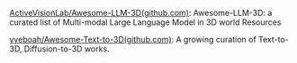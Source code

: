 


[ActiveVisionLab/Awesome-LLM-3D(github.com)](https://github.com/ActiveVisionLab/Awesome-LLM-3D): Awesome-LLM-3D: a curated list of Multi-modal Large Language Model in 3D world Resources


[yyeboah/Awesome-Text-to-3D(github.com)](https://github.com/yyeboah/Awesome-Text-to-3D): A growing curation of Text-to-3D, Diffusion-to-3D works.






